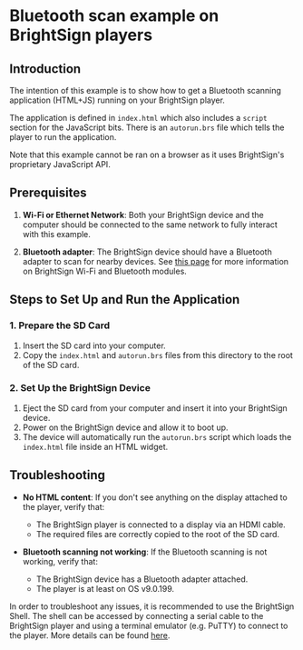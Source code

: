# Bluetooth scan example on BrightSign players

## Introduction

The intention of this example is to show how to get a Bluetooth scanning application (HTML+JS) running on your BrightSign player.

The application is defined in `index.html` which also includes a `script` section for the JavaScript bits. There is an `autorun.brs` file which tells the player to run the application.

Note that this example cannot be ran on a browser as it uses BrightSign's proprietary JavaScript API.

## Prerequisites

1. **Wi-Fi or Ethernet Network**: Both your BrightSign device and the computer should be connected to the same network to fully interact with this example.

2. **Bluetooth adapter**: The BrightSign device should have a Bluetooth adapter to scan for nearby devices. See [this page](https://www.brightsign.biz/wp-content/uploads/2023/04/Wifi-Modules-Bluetooth-Datasheet.pdf) for more information on BrightSign Wi-Fi and Bluetooth modules.

## Steps to Set Up and Run the Application

### 1. Prepare the SD Card

1. Insert the SD card into your computer.
2. Copy the `index.html` and `autorun.brs` files from this directory to the root of the SD card.

### 2. Set Up the BrightSign Device

1. Eject the SD card from your computer and insert it into your BrightSign device.
2. Power on the BrightSign device and allow it to boot up.
3. The device will automatically run the `autorun.brs` script which loads the `index.html` file inside an HTML widget.

## Troubleshooting

- **No HTML content**: If you don't see anything on the display attached to the player, verify that:
  - The BrightSign player is connected to a display via an HDMI cable.
  - The required files are correctly copied to the root of the SD card.

- **Bluetooth scanning not working**: If the Bluetooth scanning is not working, verify that:
  - The BrightSign device has a Bluetooth adapter attached.
  - The player is at least on OS v9.0.199.

In order to troubleshoot any issues, it is recommended to use the BrightSign Shell. The shell can be accessed by connecting a serial cable to the BrightSign player and using a terminal emulator (e.g. PuTTY) to connect to the player. More details can be found [here](https://docs.brightsign.biz/space/DOC/1988100153/BrightSign+Shell).